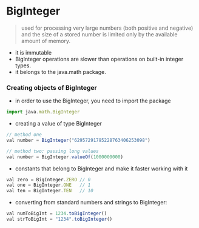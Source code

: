 # BigInteger
> used for processing very large numbers (both positive and negative) and the size of a stored number is limited only by the available amount of memory.
+ it is immutable
+ BigInteger operations are slower than operations on built-in integer types.
+ it belongs to the java.math package.

### Creating objects of BigInteger
+ in order to use the BigInteger, you need to import the package
```js
import java.math.BigInteger
```
+ creating a value of type BigInteger
```js
// method one
val number = BigInteger("62957291795228763406253098")

// method two: passing long values
val number = BigInteger.valueOf(1000000000)
```
+ constants that belong to BigInteger and make it faster working with it
```js
val zero = BigInteger.ZERO // 0
val one = BigInteger.ONE   // 1
val ten = BigInteger.TEN   // 10
```
+ converting from standard numbers and strings to BigInteger:
```js
val numToBigInt = 1234.toBigInteger()
val strToBigInt = "1234".toBigInteger()
```
